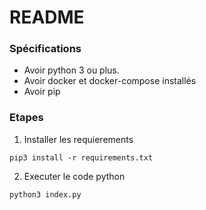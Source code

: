 # README

### Spécifications

- Avoir python 3 ou plus.
- Avoir docker et docker-compose installés
- Avoir pip

### Etapes

1. Installer les requierements

```
pip3 install -r requirements.txt
```

2. Executer le code python

```
python3 index.py
```
